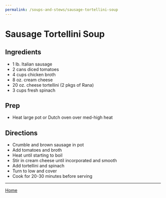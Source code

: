 ```yaml
---
permalink: /soups-and-stews/sausage-tortellini-soup
---
```

# Sausage Tortellini Soup

## Ingredients

- 1 lb. Italian sausage
- 2 cans diced tomatoes
- 4 cups chicken broth
- 8 oz. cream cheese
- 20 oz. cheese tortellini (2 pkgs of Rana)
- 3 cups fresh spinach

## Prep

- Heat large pot or Dutch oven over med-high heat

## Directions

- Crumble and brown sausage in pot
- Add tomatoes and broth
- Heat until starting to boil
- Stir in cream cheese until incorporated and smooth
- Add tortellini and spinach
- Turn to low and cover
- Cook for 20-30 minutes before serving

---

[Home](https://thomasjbarrett82.github.io)
